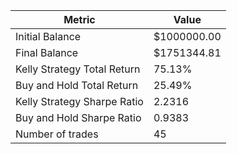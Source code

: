 | Metric | Value |
| --- | --- |
| Initial Balance | $1000000.00 |
| Final Balance | $1751344.81 |
| Kelly Strategy Total Return | 75.13% |
| Buy and Hold Total Return | 25.49% |
| Kelly Strategy Sharpe Ratio | 2.2316 |
| Buy and Hold Sharpe Ratio | 0.9383 |
| Number of trades | 45 |
